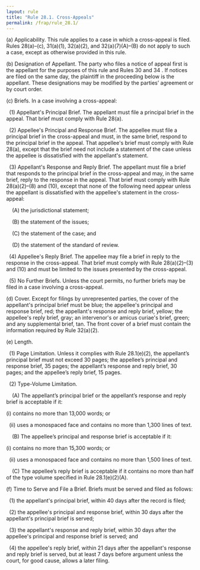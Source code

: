 ```yaml
---
layout: rule
title: "Rule 28.1. Cross-Appeals"
permalink: /frap/rule_28.1/
---
```


(a) Applicability. This rule applies to a case in which a cross-appeal is filed. Rules 28(a)–(c), 31(a)(1), 32(a)(2), and 32(a)(7)(A)–(B) do not apply to such a case, except as otherwise provided in this rule.


(b) Designation of Appellant. The party who files a notice of appeal first is the appellant for the purposes of this rule and Rules 30 and 34 . If notices are filed on the same day, the plaintiff in the proceeding below is the appellant. These designations may be modified by the parties’ agreement or by court order.


(c) Briefs. In a case involving a cross-appeal:


&nbsp;&nbsp;(1) Appellant's Principal Brief. The appellant must file a principal brief in the appeal. That brief must comply with Rule 28(a).


&nbsp;&nbsp;(2) Appellee's Principal and Response Brief. The appellee must file a principal brief in the cross-appeal and must, in the same brief, respond to the principal brief in the appeal. That appellee's brief must comply with Rule 28(a), except that the brief need not include a statement of the case unless the appellee is dissatisfied with the appellant's statement.


&nbsp;&nbsp;(3) Appellant's Response and Reply Brief. The appellant must file a brief that responds to the principal brief in the cross-appeal and may, in the same brief, reply to the response in the appeal. That brief must comply with Rule 28(a)(2)–(8) and (10), except that none of the following need appear unless the appellant is dissatisfied with the appellee's statement in the cross-appeal:


&nbsp;&nbsp;&nbsp;&nbsp;(A) the jurisdictional statement;


&nbsp;&nbsp;&nbsp;&nbsp;(B) the statement of the issues;


&nbsp;&nbsp;&nbsp;&nbsp;(C) the statement of the case; and


&nbsp;&nbsp;&nbsp;&nbsp;(D) the statement of the standard of review.


&nbsp;&nbsp;(4) Appellee's Reply Brief. The appellee may file a brief in reply to the response in the cross-appeal. That brief must comply with Rule 28(a)(2)–(3) and (10) and must be limited to the issues presented by the cross-appeal.


&nbsp;&nbsp;(5) No Further Briefs. Unless the court permits, no further briefs may be filed in a case involving a cross-appeal.


(d) Cover. Except for filings by unrepresented parties, the cover of the appellant's principal brief must be blue; the appellee's principal and response brief, red; the appellant's response and reply brief, yellow; the appellee's reply brief, gray; an intervenor's or amicus curiae's brief, green; and any supplemental brief, tan. The front cover of a brief must contain the information required by Rule 32(a)(2).


(e) Length.


&nbsp;&nbsp;(1) Page Limitation. Unless it complies with Rule 28.1(e)(2), the appellant’s principal brief must not exceed 30 pages; the appellee’s principal and response brief, 35 pages; the appellant’s response and reply brief, 30 pages; and the appellee’s reply brief, 15 pages.


&nbsp;&nbsp;(2) Type-Volume Limitation.


&nbsp;&nbsp;&nbsp;&nbsp;(A) The appellant’s principal brief or the appellant’s response and reply brief is acceptable if it:


(i) contains no more than 13,000 words; or


&nbsp;&nbsp;(ii) uses a monospaced face and contains no more than 1,300 lines of text.


&nbsp;&nbsp;&nbsp;&nbsp;(B) The appellee’s principal and response brief is acceptable if it:


(i) contains no more than 15,300 words; or


&nbsp;&nbsp;(ii) uses a monospaced face and contains no more than 1,500 lines of text.


&nbsp;&nbsp;&nbsp;&nbsp;(C) The appellee’s reply brief is acceptable if it contains no more than half of the type volume specified in Rule 28.1(e)(2)(A).


(f) Time to Serve and File a Brief. Briefs must be served and filed as follows:


&nbsp;&nbsp;(1) the appellant's principal brief, within 40 days after the record is filed;


&nbsp;&nbsp;(2) the appellee's principal and response brief, within 30 days after the appellant's principal brief is served;


&nbsp;&nbsp;(3) the appellant's response and reply brief, within 30 days after the appellee's principal and response brief is served; and


&nbsp;&nbsp;(4) the appellee's reply brief, within 21 days after the appellant's response and reply brief is served, but at least 7 days before argument unless the court, for good cause, allows a later filing.
